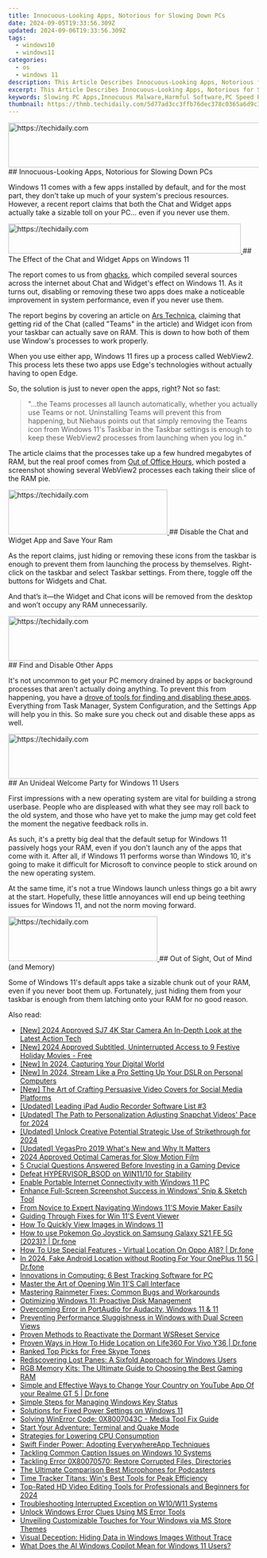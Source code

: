 ```yaml
---
title: Innocuous-Looking Apps, Notorious for Slowing Down PCs
date: 2024-09-05T19:33:56.309Z
updated: 2024-09-06T19:33:56.309Z
tags:
  - windows10
  - windows11
categories:
  - os
  - windows 11
description: This Article Describes Innocuous-Looking Apps, Notorious for Slowing Down PCs
excerpt: This Article Describes Innocuous-Looking Apps, Notorious for Slowing Down PCs
keywords: Slowing PC Apps,Innocuous Malware,Harmful Software,PC Speed Reduction,Toxic App Effects,PC Performance Threats,Stealthy Program Impact
thumbnail: https://thmb.techidaily.com/5d77ad3cc3ffb76dec378c0365a6d9c3d6e615b3b95a196e8f26206ebb83676d.jpg
---
```


<!-- affiliate ads begin -->
<a href="https://zebaoaffiliateprogram.pxf.io/c/5597632/2137975/21526" target="_top" id="2137975">
  <img src="//a.impactradius-go.com/display-ad/21526-2137975" border="0" alt="https://techidaily.com" width="728" height="90"/>
</a>
<img height="0" width="0" src="https://zebaoaffiliateprogram.pxf.io/i/5597632/2137975/21526" style="position:absolute;visibility:hidden;" border="0" />
<!-- affiliate ads end -->
## Innocuous-Looking Apps, Notorious for Slowing Down PCs

 Windows 11 comes with a few apps installed by default, and for the most part, they don't take up much of your system's precious resources. However, a recent report claims that both the Chat and Widget apps actually take a sizable toll on your PC... even if you never use them.

<!-- affiliate ads begin -->
<a href="https://bluettius.sjv.io/c/5597632/2139122/17108" target="_top" id="2139122">
  <img src="//a.impactradius-go.com/display-ad/17108-2139122" border="0" alt="https://techidaily.com" width="468" height="60"/>
</a>
<img height="0" width="0" src="https://bluettius.sjv.io/i/5597632/2139122/17108" style="position:absolute;visibility:hidden;" border="0" />
<!-- affiliate ads end -->
## The Effect of the Chat and Widget Apps on Windows 11

 The report comes to us from [ghacks](https://www.ghacks.net/2022/02/03/disabling-the-chat-and-widgets-icons-in-windows-11-actually-saves-system-resources/), which compiled several sources across the internet about Chat and Widget's effect on Windows 11\. As it turns out, disabling or removing these two apps does make a noticeable improvement in system performance, even if you never use them.

 The report begins by covering an article on [Ars Technica](https://arstechnica.com/gadgets/2022/02/if-you-dont-use-teams-or-edge-in-windows-11-disabling-some-features-can-save-ram/?comments=1), claiming that getting rid of the Chat (called "Teams" in the article) and Widget icon from your taskbar can actually save on RAM. This is down to how both of them use Window's processes to work properly.

 When you use either app, Windows 11 fires up a process called WebView2\. This process lets these two apps use Edge's technologies without actually having to open Edge.

 So, the solution is just to never open the apps, right? Not so fast:

> "...the Teams processes all launch automatically, whether you actually use Teams or not. Uninstalling Teams will prevent this from happening, but Niehaus points out that simply removing the Teams icon from Windows 11's Taskbar in the Taskbar settings is enough to keep these WebView2 processes from launching when you log in."

 The article claims that the processes take up a few hundred megabytes of RAM, but the real proof comes from [Out of Office Hours](https://oofhours.com/2022/01/30/the-overhead-of-widgets-and-teams-in-windows-11/), which posted a screenshot showing several WebView2 processes each taking their slice of the RAM pie.

<!-- affiliate ads begin -->
<a href="https://aligracehair.sjv.io/c/5597632/2135357/19272" target="_top" id="2135357">
  <img src="//a.impactradius-go.com/display-ad/19272-2135357" border="0" alt="https://techidaily.com" width="320" height="90"/>
</a>
<img height="0" width="0" src="https://aligracehair.sjv.io/i/5597632/2135357/19272" style="position:absolute;visibility:hidden;" border="0" />
<!-- affiliate ads end -->
## Disable the Chat and Widget App and Save Your Ram

 As the report claims, just hiding or removing these icons from the taskbar is enough to prevent them from launching the process by themselves. Right-click on the taskbar and select Taskbar settings. From there, toggle off the buttons for Widgets and Chat.

 And that’s it—the Widget and Chat icons will be removed from the desktop and won’t occupy any RAM unnecessarily.

<!-- affiliate ads begin -->
<a href="https://unicoeye.pxf.io/c/5597632/2134238/18498" target="_top" id="2134238">
  <img src="//a.impactradius-go.com/display-ad/18498-2134238" border="0" alt="https://techidaily.com" width="728" height="90"/>
</a>
<img height="0" width="0" src="https://unicoeye.pxf.io/i/5597632/2134238/18498" style="position:absolute;visibility:hidden;" border="0" />
<!-- affiliate ads end -->
## Find and Disable Other Apps

 It's not uncommon to get your PC memory drained by apps or background processes that aren't actually doing anything. To prevent this from happening, you have a [drove of tools for finding and disabling these apps](https://www.makeuseof.com/windows-pc-too-many-background-processes/). Everything from Task Manager, System Configuration, and the Settings App will help you in this. So make sure you check out and disable these apps as well.

<!-- affiliate ads begin -->
<a href="https://unicoeye.pxf.io/c/5597632/2134491/18498" target="_top" id="2134491">
  <img src="//a.impactradius-go.com/display-ad/18498-2134491" border="0" alt="https://techidaily.com" width="728" height="90"/>
</a>
<img height="0" width="0" src="https://unicoeye.pxf.io/i/5597632/2134491/18498" style="position:absolute;visibility:hidden;" border="0" />
<!-- affiliate ads end -->
## An Unideal Welcome Party for Windows 11 Users

 First impressions with a new operating system are vital for building a strong userbase. People who are displeased with what they see may roll back to the old system, and those who have yet to make the jump may get cold feet the moment the negative feedback rolls in.

 As such, it's a pretty big deal that the default setup for Windows 11 passively hogs your RAM, even if you don't launch any of the apps that come with it. After all, if Windows 11 performs worse than Windows 10, it's going to make it difficult for Microsoft to convince people to stick around on the new operating system.

 At the same time, it's not a true Windows launch unless things go a bit awry at the start. Hopefully, these little annoyances will end up being teething issues for Windows 11, and not the norm moving forward.

<!-- affiliate ads begin -->
<a href="https://review-au.sjv.io/c/5597632/2098704/14409" target="_top" id="2098704">
  <img src="//a.impactradius-go.com/display-ad/14409-2098704" border="0" alt="https://techidaily.com" width="300" height="90"/>
</a>
<img height="0" width="0" src="https://review-au.sjv.io/i/5597632/2098704/14409" style="position:absolute;visibility:hidden;" border="0" />
<!-- affiliate ads end -->
## Out of Sight, Out of Mind (and Memory)

 Some of Windows 11's default apps take a sizable chunk out of your RAM, even if you never boot them up. Fortunately, just hiding them from your taskbar is enough from them latching onto your RAM for no good reason.

<span class="atpl-alsoreadstyle">Also read:</span>
<div><ul>
<li><a href="https://fox-info.techidaily.com/new-2024-approved-sj7-4k-star-camera-an-in-depth-look-at-the-latest-action-tech/"><u>[New] 2024 Approved SJ7 4K Star Camera An In-Depth Look at the Latest Action Tech</u></a></li>
<li><a href="https://youtube-data.techidaily.com/024-approved-subtitled-uninterrupted-access-to-9-festive-holiday-movies-free/"><u>[New] 2024 Approved Subtitled, Uninterrupted Access to 9 Festive Holiday Movies - Free</u></a></li>
<li><a href="https://visual-screen-recording.techidaily.com/new-in-2024-capturing-your-digital-world/"><u>[New] In 2024, Capturing Your Digital World</u></a></li>
<li><a href="https://facebook-videos.techidaily.com/new-in-2024-stream-like-a-pro-setting-up-your-dslr-on-personal-computers/"><u>[New] In 2024, Stream Like a Pro Setting Up Your DSLR on Personal Computers</u></a></li>
<li><a href="https://facebook-video-content.techidaily.com/new-the-art-of-crafting-persuasive-video-covers-for-social-media-platforms/"><u>[New] The Art of Crafting Persuasive Video Covers for Social Media Platforms</u></a></li>
<li><a href="https://screen-capture.techidaily.com/updated-leading-ipad-audio-recorder-software-list-3/"><u>[Updated] Leading iPad Audio Recorder Software List #3</u></a></li>
<li><a href="https://fox-helps.techidaily.com/updated-the-path-to-personalization-adjusting-snapchat-videos-pace-for-2024/"><u>[Updated] The Path to Personalization Adjusting Snapchat Videos' Pace for 2024</u></a></li>
<li><a href="https://on-screen-recording.techidaily.com/updated-unlock-creative-potential-strategic-use-of-strikethrough-for-2024/"><u>[Updated] Unlock Creative Potential Strategic Use of Strikethrough for 2024</u></a></li>
<li><a href="https://some-skills.techidaily.com/updated-vegaspro-2019-whats-new-and-why-it-matters/"><u>[Updated] VegasPro 2019 What's New and Why It Matters</u></a></li>
<li><a href="https://fox-hovers.techidaily.com/2024-approved-optimal-cameras-for-slow-motion-film/"><u>2024 Approved Optimal Cameras for Slow Motion Film</u></a></li>
<li><a href="https://buynow-reviews.techidaily.com/5-crucial-questions-answered-before-investing-in-a-gaming-device/"><u>5 Crucial Questions Answered Before Investing in a Gaming Device</u></a></li>
<li><a href="https://win11-tips.techidaily.com/defeat-hypervisorbsod-on-win1110-for-stability/"><u>Defeat HYPERVISOR_BSOD on WIN11/10 for Stability</u></a></li>
<li><a href="https://win11-tips.techidaily.com/enable-portable-internet-connectivity-with-windows-11-pc/"><u>Enable Portable Internet Connectivity with Windows 11 PC</u></a></li>
<li><a href="https://win11-tips.techidaily.com/enhance-full-screen-screenshot-success-in-windows-snip-and-sketch-tool/"><u>Enhance Full-Screen Screenshot Success in Windows' Snip & Sketch Tool</u></a></li>
<li><a href="https://extra-hints.techidaily.com/from-novice-to-expert-navigating-windows-11s-movie-maker-easily/"><u>From Novice to Expert Navigating Windows 11'S Movie Maker Easily</u></a></li>
<li><a href="https://win11-tips.techidaily.com/guiding-through-fixes-for-win-11s-event-viewer/"><u>Guiding Through Fixes for Win 11'S Event Viewer</u></a></li>
<li><a href="https://win11-tips.techidaily.com/how-to-quickly-view-images-in-windows-11/"><u>How To Quickly View Images in Windows 11</u></a></li>
<li><a href="https://change-location.techidaily.com/how-to-use-pokemon-go-joystick-on-samsung-galaxy-s21-fe-5g-2023-drfone-by-drfone-virtual-android/"><u>How to use Pokemon Go Joystick on Samsung Galaxy S21 FE 5G (2023)? | Dr.fone</u></a></li>
<li><a href="https://fix-guide.techidaily.com/how-to-use-special-features-virtual-location-on-oppo-a18-drfone-by-drfone-virtual-android/"><u>How To Use Special Features - Virtual Location On Oppo A18? | Dr.fone</u></a></li>
<li><a href="https://android-location.techidaily.com/in-2024-fake-android-location-without-rooting-for-your-oneplus-11-5g-drfone-by-drfone-virtual/"><u>In 2024, Fake Android Location without Rooting For Your OnePlus 11 5G | Dr.fone</u></a></li>
<li><a href="https://win11-tips.techidaily.com/innovations-in-computing-6-best-tracking-software-for-pc/"><u>Innovations in Computing: 6 Best Tracking Software for PC</u></a></li>
<li><a href="https://win11-tips.techidaily.com/master-the-art-of-opening-win-11s-call-interface/"><u>Master the Art of Opening Win 11'S Call Interface</u></a></li>
<li><a href="https://win11-tips.techidaily.com/mastering-rainmeter-fixes-common-bugs-and-workarounds/"><u>Mastering Rainmeter Fixes: Common Bugs and Workarounds</u></a></li>
<li><a href="https://win11-tips.techidaily.com/optimizing-windows-11-proactive-disk-management/"><u>Optimizing Windows 11: Proactive Disk Management</u></a></li>
<li><a href="https://win11-tips.techidaily.com/overcoming-error-in-portaudio-for-audacity-windows-11-and-11/"><u>Overcoming Error in PortAudio for Audacity, Windows 11 & 11</u></a></li>
<li><a href="https://win11-tips.techidaily.com/preventing-performance-sluggishness-in-windows-with-dual-screen-views/"><u>Preventing Performance Sluggishness in Windows with Dual Screen Views</u></a></li>
<li><a href="https://win11-tips.techidaily.com/proven-methods-to-reactivate-the-dormant-wsreset-service/"><u>Proven Methods to Reactivate the Dormant WSReset Service</u></a></li>
<li><a href="https://location-social.techidaily.com/proven-ways-in-how-to-hide-location-on-life360-for-vivo-y36-drfone-by-drfone-virtual-android/"><u>Proven Ways in How To Hide Location on Life360 For Vivo Y36 | Dr.fone</u></a></li>
<li><a href="https://extra-lessons.techidaily.com/ranked-top-picks-for-free-skype-tones/"><u>Ranked Top Picks for Free Skype Tones</u></a></li>
<li><a href="https://win11-tips.techidaily.com/rediscovering-lost-panes-a-sixfold-approach-for-windows-users/"><u>Rediscovering Lost Panes: A Sixfold Approach for Windows Users</u></a></li>
<li><a href="https://hardware-tips.techidaily.com/rgb-memory-kits-the-ultimate-guide-to-choosing-the-best-gaming-ram/"><u>RGB Memory Kits: The Ultimate Guide to Choosing the Best Gaming RAM</u></a></li>
<li><a href="https://location-social.techidaily.com/simple-and-effective-ways-to-change-your-country-on-youtube-app-of-your-realme-gt-5-drfone-by-drfone-virtual-android/"><u>Simple and Effective Ways to Change Your Country on YouTube App Of your Realme GT 5 | Dr.fone</u></a></li>
<li><a href="https://win11-tips.techidaily.com/simple-steps-for-managing-windows-key-status/"><u>Simple Steps for Managing Windows Key Status</u></a></li>
<li><a href="https://win11-tips.techidaily.com/solutions-for-fixed-power-settings-on-windows-11/"><u>Solutions for Fixed Power Settings on Windows 11</u></a></li>
<li><a href="https://win11-tips.techidaily.com/solving-winerror-code-0x8007043c-media-tool-fix-guide/"><u>Solving WinError Code: 0X8007043C - Media Tool Fix Guide</u></a></li>
<li><a href="https://win11-tips.techidaily.com/start-your-adventure-terminal-and-quake-mode/"><u>Start Your Adventure: Terminal and Quake Mode</u></a></li>
<li><a href="https://win11-tips.techidaily.com/strategies-for-lowering-cpu-consumption/"><u>Strategies for Lowering CPU Consumption</u></a></li>
<li><a href="https://win11-tips.techidaily.com/swift-finder-power-adopting-everywhereapp-techniques/"><u>Swift Finder Power: Adopting EverywhereApp Techniques</u></a></li>
<li><a href="https://win11-tips.techidaily.com/tackling-common-caption-issues-on-windows-10-systems/"><u>Tackling Common Caption Issues on Windows 10 Systems</u></a></li>
<li><a href="https://win11-tips.techidaily.com/tackling-error-0x80070570-restore-corrupted-files-directories/"><u>Tackling Error 0X80070570: Restore Corrupted Files, Directories</u></a></li>
<li><a href="https://extra-lessons.techidaily.com/the-ultimate-comparison-best-microphones-for-podcasters/"><u>The Ultimate Comparison Best Microphones for Podcasters</u></a></li>
<li><a href="https://win11-tips.techidaily.com/time-tracker-titans-wins-best-tools-for-peak-efficiency/"><u>Time Tracker Titans: Win's Best Tools for Peak Efficiency</u></a></li>
<li><a href="https://smart-video-editing.techidaily.com/top-rated-hd-video-editing-tools-for-professionals-and-beginners-for-2024/"><u>Top-Rated HD Video Editing Tools for Professionals and Beginners for 2024</u></a></li>
<li><a href="https://win11-tips.techidaily.com/troubleshooting-interrupted-exception-on-w10w11-systems/"><u>Troubleshooting Interrupted Exception on W10/W11 Systems</u></a></li>
<li><a href="https://win11-tips.techidaily.com/unlock-windows-error-clues-using-ms-error-tools/"><u>Unlock Windows Error Clues Using MS Error Tools</u></a></li>
<li><a href="https://win11-tips.techidaily.com/unveiling-customizable-touches-for-your-windows-via-ms-store-themes/"><u>Unveiling Customizable Touches for Your Windows via MS Store Themes</u></a></li>
<li><a href="https://win11-tips.techidaily.com/visual-deception-hiding-data-in-windows-images-without-trace/"><u>Visual Deception: Hiding Data in Windows Images Without Trace</u></a></li>
<li><a href="https://win11-tips.techidaily.com/what-does-the-ai-windows-copilot-mean-for-windows-11-users/"><u>What Does the AI Windows Copilot Mean for Windows 11 Users?</u></a></li>
</ul></div>

<ins class="adsbygoogle"
      style="display:block"
      data-ad-client="ca-pub-7571918770474297"
      data-ad-slot="8358498916"
      data-ad-format="auto"
      data-full-width-responsive="true"></ins>